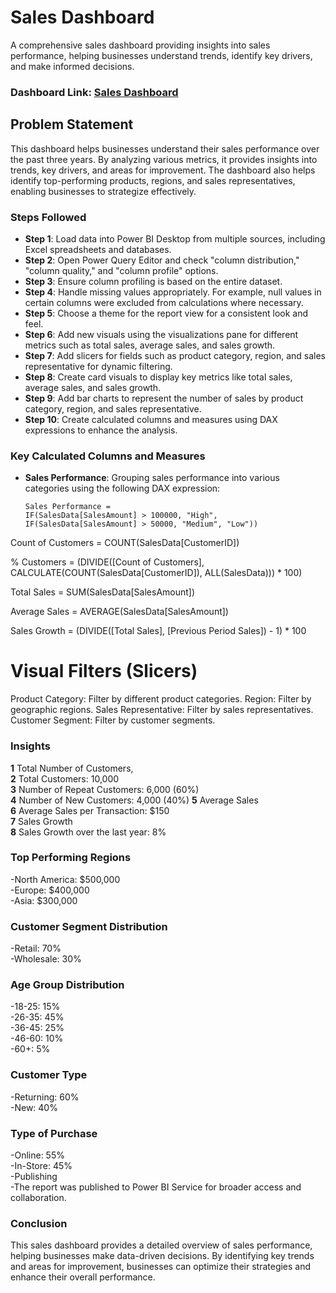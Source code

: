 # Sales Dashboard

A comprehensive sales dashboard providing insights into sales performance, helping businesses understand trends, identify key drivers, and make informed decisions.

### Dashboard Link: [Sales Dashboard](https://app.powerbi.com/groups/me/reports/afc10a13-1aa2-4cfc-89e6-4391b9591ca9/6c3a15e0e65d00c2269b?experience=power-bi)

## Problem Statement

This dashboard helps businesses understand their sales performance over the past three years. By analyzing various metrics, it provides insights into trends, key drivers, and areas for improvement. The dashboard also helps identify top-performing products, regions, and sales representatives, enabling businesses to strategize effectively.

### Steps Followed

- **Step 1**: Load data into Power BI Desktop from multiple sources, including Excel spreadsheets and databases.
- **Step 2**: Open Power Query Editor and check "column distribution," "column quality," and "column profile" options.
- **Step 3**: Ensure column profiling is based on the entire dataset.
- **Step 4**: Handle missing values appropriately. For example, null values in certain columns were excluded from calculations where necessary.
- **Step 5**: Choose a theme for the report view for a consistent look and feel.
- **Step 6**: Add new visuals using the visualizations pane for different metrics such as total sales, average sales, and sales growth.
- **Step 7**: Add slicers for fields such as product category, region, and sales representative for dynamic filtering.
- **Step 8**: Create card visuals to display key metrics like total sales, average sales, and sales growth.
- **Step 9**: Add bar charts to represent the number of sales by product category, region, and sales representative.
- **Step 10**: Create calculated columns and measures using DAX expressions to enhance the analysis.

### Key Calculated Columns and Measures

- **Sales Performance**: Grouping sales performance into various categories using the following DAX expression:
  ```DAX
  Sales Performance = 
  IF(SalesData[SalesAmount] > 100000, "High",
  IF(SalesData[SalesAmount] > 50000, "Medium", "Low"))

Count of Customers = COUNT(SalesData[CustomerID])

% Customers = (DIVIDE([Count of Customers], CALCULATE(COUNT(SalesData[CustomerID]), ALL(SalesData))) * 100)

Total Sales = SUM(SalesData[SalesAmount])

Average Sales = AVERAGE(SalesData[SalesAmount])

Sales Growth = (DIVIDE([Total Sales], [Previous Period Sales]) - 1) * 100


# Visual Filters (Slicers)
Product Category: Filter by different product categories.
Region: Filter by geographic regions.
Sales Representative: Filter by sales representatives.
Customer Segment: Filter by customer segments.

### Insights
**1** Total Number of Customers,      
**2** Total Customers: 10,000       
**3** Number of Repeat Customers: 6,000 (60%)         
**4** Number of New Customers: 4,000 (40%)
**5** Average Sales  
**6** Average Sales per Transaction: $150  
**7** Sales Growth  
**8** Sales Growth over the last year: 8%
### Top Performing Regions
-North America: $500,000   
-Europe: $400,000  
-Asia: $300,000 
### Customer Segment Distribution
-Retail: 70%  
-Wholesale: 30%  
### Age Group Distribution
-18-25: 15%  
-26-35: 45%  
-36-45: 25%  
-46-60: 10%  
-60+: 5%
### Customer Type
-Returning: 60%  
-New: 40%  
### Type of Purchase
-Online: 55%  
-In-Store: 45%  
-Publishing  
-The report was published to Power BI Service for broader access and collaboration.

### Conclusion
This sales dashboard provides a detailed overview of sales performance, helping businesses make data-driven decisions. By identifying key trends and areas for improvement, businesses can optimize their strategies and enhance their overall performance.
